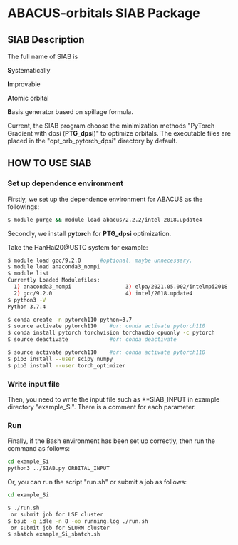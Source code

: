 # ABACUS-orbitals SIAB Package


## SIAB Description

The full name of SIAB is 

**S**ystematically

**I**mprovable

**A**tomic orbital

**B**asis generator based on spillage formula.

Current, the SIAB program choose the minimization methods "PyTorch Gradient with dpsi (**PTG_dpsi**)" to optimize orbitals. 
The executable files are placed in the "opt_orb_pytorch_dpsi" directory by default.


## HOW TO USE SIAB


###  Set up dependence environment

Firstly, we set up the dependence environment for ABACUS as the followings:

```bash
$ module purge && module load abacus/2.2.2/intel-2018.update4
```
Secondly, we install **pytorch** for **PTG_dpsi** optimization. 

Take the HanHai20@USTC system for example:

```bash
$ module load gcc/9.2.0      #optional, maybe unnecessary.
$ module load anaconda3_nompi
$ module list
Currently Loaded Modulefiles:
  1) anaconda3_nompi                 3) elpa/2021.05.002/intelmpi2018   5) intelmpi/2018.update4
  2) gcc/9.2.0                       4) intel/2018.update4          
$ python3 -V
Python 3.7.4

$ conda create -n pytorch110 python=3.7
$ source activate pytorch110    #or: conda activate pytorch110
$ conda install pytorch torchvision torchaudio cpuonly -c pytorch
$ source deactivate             #or: conda deactivate

$ source activate pytorch110    #or: conda activate pytorch110
$ pip3 install --user scipy numpy
$ pip3 install --user torch_optimizer
```

### Write input file

Then, you need to write the input file such as **SIAB_INPUT in example directory "example_Si". There is a comment for each parameter.


### Run

Finally, if the Bash environment has been set up correctly, then run the command as follows:

```bash
cd example_Si
python3 ../SIAB.py ORBITAL_INPUT
```

Or, you can run the script "run.sh" or submit a job as follows:


```bash
cd example_Si

$ ./run.sh
 or submit job for LSF cluster
$ bsub -q idle -n 8 -oo running.log ./run.sh
 or submit job for SLURM cluster
$ sbatch example_Si_sbatch.sh
```


